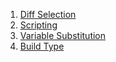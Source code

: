 1. [Diff Selection](Diff-Selection)
2. [Scripting](Scripting)
3. [Variable Substitution](Variable-Substitution)
4. [Build Type](Build-Type)